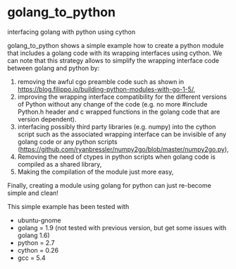 # golang_to_python
interfacing golang with python using cython

golang_to_python shows a simple example how to create a python module that includes a golang code with its wrapping interfaces using cython. We can note that this strategy allows to simplify the wrapping interface code between golang and python by:

1. removing the awful cgo preamble code such as shown in https://blog.filippo.io/building-python-modules-with-go-1-5/,
2. improving the wrapping interface compatibility for the different versions of Python without any change of the code (e.g. no more #include Python.h header and c wrapped functions in the golang code that are version dependent).
3. interfacing possibly third party libraries (e.g. numpy) into the cython script such as the associated wrapping interface can be invisible of any golang code or any python scripts (https://github.com/ryanbressler/numpy2go/blob/master/numpy2go.py),
4. Removing the need of ctypes in python scripts when golang code is compiled as a shared library, 
5. Making the compilation of the module just more easy,

Finally, creating a module using golang for python can just re-become simple and clean!

This simple example has been tested with

* ubuntu-gnome
* golang = 1.9 (not tested with previous version, but get some issues with golang 1.6)
* python = 2.7
* cython = 0.26
* gcc = 5.4
